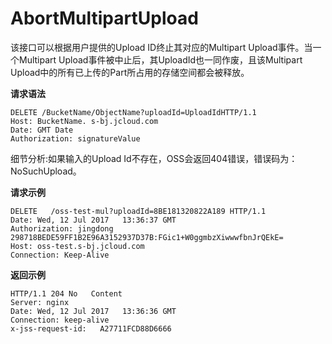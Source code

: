 # AbortMultipartUpload

该接口可以根据用户提供的Upload ID终止其对应的Multipart Upload事件。当一个Multipart Upload事件被中止后，其UploadId也一同作废，且该Multipart Upload中的所有已上传的Part所占用的存储空间都会被释放。 

**请求语法**
```
DELETE /BucketName/ObjectName?uploadId=UploadIdHTTP/1.1
Host: BucketName. s-bj.jcloud.com
Date: GMT Date
Authorization: signatureValue
```

细节分析:如果输入的Upload Id不存在，OSS会返回404错误，错误码为： NoSuchUpload。 

**请求示例**
```
DELETE   /oss-test-mul?uploadId=8BE181320822A189 HTTP/1.1
Date: Wed, 12 Jul 2017   13:36:37 GMT
Authorization: jingdong   298718BEDE59FF1B2E96A3152937D37B:FGic1+W0ggmbzXiwwwfbnJrQEkE=
Host: oss-test.s-bj.jcloud.com
Connection: Keep-Alive
```

**返回示例**
```
HTTP/1.1 204 No   Content
Server: nginx
Date: Wed, 12 Jul 2017   13:36:36 GMT
Connection: keep-alive
x-jss-request-id:   A27711FCD88D6666
```
